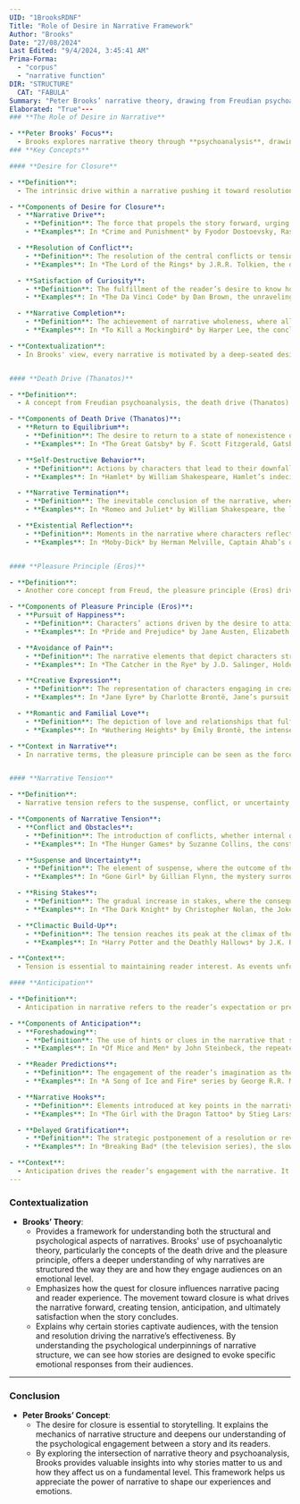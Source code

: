 ```yaml
---
UID: "1BrooksRDNF"
Title: "Role of Desire in Narrative Framework"
Author: "Brooks"
Date: "27/08/2024"
Last Edited: "9/4/2024, 3:45:41 AM"
Prima-Forma:
  - "corpus"
  - "narrative function"
DIR: "STRUCTURE"
  CAT: "FABULA"
Summary: "Peter Brooks’ narrative theory, drawing from Freudian psychoanalysis, explores the underlying psychological drives such as the desire for closure, death drive (Thanatos), and pleasure principle (Eros) that propel stories toward their conclusion, shaping narrative structure and reader engagement."
Elaborated: "True"---
### **The Role of Desire in Narrative**

- **Peter Brooks' Focus**:
  - Brooks explores narrative theory through **psychoanalysis**, drawing on Freudian concepts to explain narrative structure. He uses these psychological theories to delve into how narratives function, particularly focusing on the underlying drives that propel stories toward their conclusions.---
### **Key Concepts**

#### **Desire for Closure**

- **Definition**: 
  - The intrinsic drive within a narrative pushing it toward resolution. This is the narrative’s fundamental movement toward an ending, where all the conflicts, tensions, and questions raised throughout the story are resolved.

- **Components of Desire for Closure**:
  - **Narrative Drive**:
    - **Definition**: The force that propels the story forward, urging it toward a conclusion. This drive is often reflected in the characters’ goals, the progression of the plot, and the unfolding of events that lead to the resolution.
    - **Examples**: In *Crime and Punishment* by Fyodor Dostoevsky, Raskolnikov’s journey toward confession and redemption represents the narrative’s desire for closure.

  - **Resolution of Conflict**:
    - **Definition**: The resolution of the central conflicts or tensions in the narrative, bringing the story to a close. This component is crucial for satisfying the reader’s need for completeness.
    - **Examples**: In *The Lord of the Rings* by J.R.R. Tolkien, the destruction of the One Ring and the defeat of Sauron provide closure to the epic conflict.

  - **Satisfaction of Curiosity**:
    - **Definition**: The fulfillment of the reader’s desire to know how the story ends, how the conflicts are resolved, and what happens to the characters. This component keeps the reader engaged until the final page.
    - **Examples**: In *The Da Vinci Code* by Dan Brown, the unraveling of the mystery and the final revelation satisfy the reader’s curiosity.

  - **Narrative Completion**:
    - **Definition**: The achievement of narrative wholeness, where all plot threads are tied up, and the story reaches a definitive conclusion. This sense of completion provides emotional and intellectual satisfaction to the reader.
    - **Examples**: In *To Kill a Mockingbird* by Harper Lee, the conclusion of Tom Robinson’s trial and Scout’s reflections on her father’s teachings complete the narrative arc.

- **Contextualization**:
  - In Brooks' view, every narrative is motivated by a deep-seated desire to reach closure. This desire creates the structure and direction of the narrative, as the plot moves toward a conclusion that provides satisfaction or resolution for both the characters and the audience. The anticipation of closure keeps the audience engaged, as they look forward to the resolution of the story’s conflicts.


#### **Death Drive (Thanatos)**

- **Definition**: 
  - A concept from Freudian psychoanalysis, the death drive (Thanatos) represents an unconscious desire for a return to a state of nonexistence, calm, or rest. Freud suggested that alongside life-preserving instincts (Eros), there exists a counteracting drive toward death, self-destruction, and a return to an inanimate state.

- **Components of Death Drive (Thanatos)**:
  - **Return to Equilibrium**:
    - **Definition**: The desire to return to a state of nonexistence or rest, akin to the narrative’s movement toward resolution and the end of conflict.
    - **Examples**: In *The Great Gatsby* by F. Scott Fitzgerald, Gatsby’s tragic pursuit of an unattainable dream reflects the destructive elements of the death drive.

  - **Self-Destructive Behavior**:
    - **Definition**: Actions by characters that lead to their downfall or demise, often driven by unconscious desires that align with the death drive.
    - **Examples**: In *Hamlet* by William Shakespeare, Hamlet’s indecision and obsession with revenge lead to his and others' deaths, illustrating the death drive.

  - **Narrative Termination**:
    - **Definition**: The inevitable conclusion of the narrative, where all life-preserving efforts cease, and the story ends. This finality is linked to the death drive’s push toward an endpoint.
    - **Examples**: In *Romeo and Juliet* by William Shakespeare, the lovers’ deaths bring the narrative to a tragic yet inevitable conclusion.

  - **Existential Reflection**:
    - **Definition**: Moments in the narrative where characters reflect on mortality, the meaning of life, and the inevitability of death, often deepening the thematic exploration of the death drive.
    - **Examples**: In *Moby-Dick* by Herman Melville, Captain Ahab’s obsession with the white whale is a reflection of his death drive, leading to existential musings and ultimately, his demise.


#### **Pleasure Principle (Eros)**

- **Definition**: 
  - Another core concept from Freud, the pleasure principle (Eros) drives individuals to seek pleasure and avoid pain. It represents the life instincts, which include the pursuit of life-affirming actions, love, and creative endeavors.

- **Components of Pleasure Principle (Eros)**:
  - **Pursuit of Happiness**:
    - **Definition**: Characters’ actions driven by the desire to attain happiness, love, or fulfillment, which align with the pleasure principle’s focus on life-affirming pursuits.
    - **Examples**: In *Pride and Prejudice* by Jane Austen, Elizabeth Bennet’s eventual marriage to Mr. Darcy represents the attainment of personal happiness and fulfillment.

  - **Avoidance of Pain**:
    - **Definition**: The narrative elements that depict characters striving to avoid pain, suffering, or discomfort, often leading to plot developments centered around these efforts.
    - **Examples**: In *The Catcher in the Rye* by J.D. Salinger, Holden Caulfield’s avoidance of emotional pain is a driving force in his interactions and decisions.

  - **Creative Expression**:
    - **Definition**: The representation of characters engaging in creative, life-affirming activities that embody the pleasure principle, contributing to the overall vitality of the narrative.
    - **Examples**: In *Jane Eyre* by Charlotte Brontë, Jane’s pursuit of art and love is an expression of the pleasure principle, leading to her eventual happiness.

  - **Romantic and Familial Love**:
    - **Definition**: The depiction of love and relationships that fulfill the characters’ emotional and psychological needs, aligning with the pleasure principle’s emphasis on life-preserving instincts.
    - **Examples**: In *Wuthering Heights* by Emily Brontë, the intense love between Catherine and Heathcliff, despite its destructive aspects, reflects the power of the pleasure principle.

- **Context in Narrative**:
  - In narrative terms, the pleasure principle can be seen as the force that drives the plot toward moments of satisfaction, fulfillment, or positive resolution. This is the aspect of the narrative that keeps the story engaging, as characters and readers alike are drawn toward outcomes that promise pleasure, relief, or a sense of achievement. The pleasure principle is what motivates characters to pursue their goals, and it’s what makes the audience invest in the story, hoping for a satisfying conclusion.


#### **Narrative Tension**

- **Definition**: 
  - Narrative tension refers to the suspense, conflict, or uncertainty within a story that keeps readers engaged. It is the emotional and psychological strain that builds as the narrative progresses, driven by obstacles, conflicts, and unresolved questions.

- **Components of Narrative Tension**:
  - **Conflict and Obstacles**:
    - **Definition**: The introduction of conflicts, whether internal or external, and obstacles that the characters must overcome, which are central to building narrative tension.
    - **Examples**: In *The Hunger Games* by Suzanne Collins, the constant danger and life-threatening challenges in the arena create intense narrative tension.

  - **Suspense and Uncertainty**:
    - **Definition**: The element of suspense, where the outcome of the narrative remains uncertain, keeping the reader in a state of anticipation and concern for the characters.
    - **Examples**: In *Gone Girl* by Gillian Flynn, the mystery surrounding Amy’s disappearance and the shifting perspectives create a continuous sense of suspense.

  - **Rising Stakes**:
    - **Definition**: The gradual increase in stakes, where the consequences of failure or success become more significant, heightening the tension as the story progresses.
    - **Examples**: In *The Dark Knight* by Christopher Nolan, the Joker’s escalating threats raise the stakes, intensifying the narrative tension.

  - **Climactic Build-Up**:
    - **Definition**: The tension reaches its peak at the climax of the narrative, where the central conflict is confronted in its most intense form, leading to the resolution.
    - **Examples**: In *Harry Potter and the Deathly Hallows* by J.K. Rowling, the final battle at Hogwarts represents the climactic build-up of tension throughout the series.

- **Context**:
  - Tension is essential to maintaining reader interest. As events unfold, the tension escalates, compelling the reader to continue in search of resolution. This tension often peaks at the story’s climax before moving toward closure, which releases the built-up strain. In Brooks’ framework, tension is directly linked to the desire for closure—tension builds as the narrative moves away from equilibrium, and it is only resolved when the narrative reaches its conclusion.

#### **Anticipation**

- **Definition**: 
  - Anticipation in narrative refers to the reader’s expectation or prediction of what will happen next in the story. It is the forward-looking emotion that arises from narrative tension, as readers become invested in the outcome of the plot.

- **Components of Anticipation**:
  - **Foreshadowing**:
    - **Definition**: The use of hints or clues in the narrative that suggest future events, creating a sense of anticipation as readers look forward to what these clues might lead to.
    - **Examples**: In *Of Mice and Men* by John Steinbeck, the repeated mention of Lennie’s strength and his past incidents foreshadow the tragic climax, building anticipation.

  - **Reader Predictions**:
    - **Definition**: The engagement of the reader’s imagination as they form predictions about the plot’s direction and potential outcomes based on the information provided.
    - **Examples**: In *A Song of Ice and Fire* series by George R.R. Martin, the complex web of character alliances and betrayals leads readers to constantly speculate about future developments.

  - **Narrative Hooks**:
    - **Definition**: Elements introduced at key points in the narrative that grab the reader’s attention and make them eager to see what happens next. These hooks are often used at the ends of chapters or major scenes.
    - **Examples**: In *The Girl with the Dragon Tattoo* by Stieg Larsson, each chapter ends with a compelling twist or revelation, encouraging readers to continue the story with heightened anticipation.

  - **Delayed Gratification**:
    - **Definition**: The strategic postponement of a resolution or reveal, which intensifies the reader’s anticipation and makes the eventual payoff more satisfying.
    - **Examples**: In *Breaking Bad* (the television series), the slow reveal of Walter White’s transformation into a criminal mastermind builds anticipation, making the moments of revelation and action more impactful.

- **Context**:
  - Anticipation drives the reader’s engagement with the narrative. It creates a sense of urgency and curiosity, motivating the reader to continue through the story to see how it resolves. The interplay between tension and anticipation is crucial for sustaining reader interest, as anticipation is both a response to and a product of narrative tension. As the plot progresses, anticipation builds, keeping the reader focused on the eventual resolution of the narrative’s conflicts.
---
```

### **Contextualization**

- **Brooks’ Theory**:
  - Provides a framework for understanding both the structural and psychological aspects of narratives. Brooks' use of psychoanalytic theory, particularly the concepts of the death drive and the pleasure principle, offers a deeper understanding of why narratives are structured the way they are and how they engage audiences on an emotional level.
  - Emphasizes how the quest for closure influences narrative pacing and reader experience. The movement toward closure is what drives the narrative forward, creating tension, anticipation, and ultimately satisfaction when the story concludes.
  - Explains why certain stories captivate audiences, with the tension and resolution driving the narrative’s effectiveness. By understanding the psychological underpinnings of narrative structure, we can see how stories are designed to evoke specific emotional responses from their audiences.

---

### **Conclusion**

- **Peter Brooks’ Concept**:
  - The desire for closure is essential to storytelling. It explains the mechanics of narrative structure and deepens our understanding of the psychological engagement between a story and its readers.
  - By exploring the intersection of narrative theory and psychoanalysis, Brooks provides valuable insights into why stories matter to us and how they affect us on a fundamental level. This framework helps us appreciate the power of narrative to shape our experiences and emotions.
